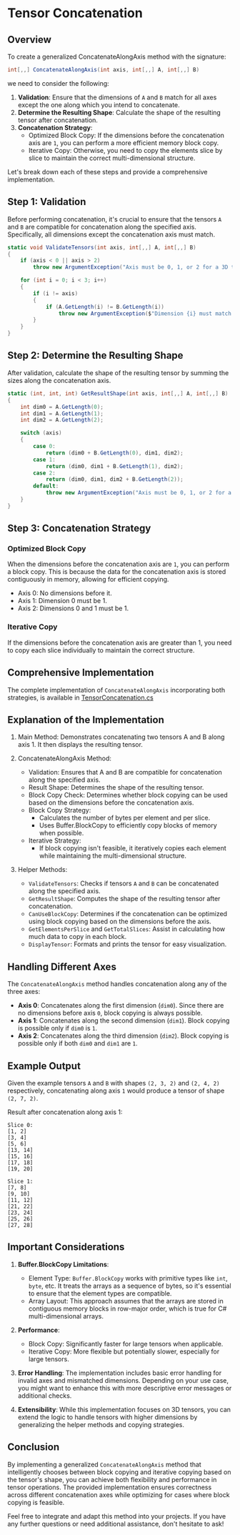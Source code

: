 # Tensor Concatenation

## Overview

To create a generalized ConcatenateAlongAxis method with the signature:

```csharp
int[,,] ConcatenateAlongAxis(int axis, int[,,] A, int[,,] B)
```

we need to consider the following:

1. __Validation__: Ensure that the dimensions of `A` and `B` match for all axes except the one along which you intend to concatenate.
1. __Determine the Resulting Shape__: Calculate the shape of the resulting tensor after concatenation.
1. __Concatenation Strategy__:
   - Optimized Block Copy: If the dimensions before the concatenation axis are `1`, you can perform a more efficient memory block copy.
   - Iterative Copy: Otherwise, you need to copy the elements slice by slice to maintain the correct multi-dimensional structure.

Let's break down each of these steps and provide a comprehensive implementation.

## Step 1: Validation

Before performing concatenation, it's crucial to ensure that the tensors `A` and `B` are compatible for concatenation along the specified axis. Specifically, all dimensions except the concatenation axis must match.

```csharp
static void ValidateTensors(int axis, int[,,] A, int[,,] B)
{
    if (axis < 0 || axis > 2)
        throw new ArgumentException("Axis must be 0, 1, or 2 for a 3D tensor.");

    for (int i = 0; i < 3; i++)
    {
        if (i != axis)
        {
            if (A.GetLength(i) != B.GetLength(i))
                throw new ArgumentException($"Dimension {i} must match for both tensors.");
        }
    }
}
```

## Step 2: Determine the Resulting Shape

After validation, calculate the shape of the resulting tensor by summing the sizes along the concatenation axis.

```csharp
static (int, int, int) GetResultShape(int axis, int[,,] A, int[,,] B)
{
    int dim0 = A.GetLength(0);
    int dim1 = A.GetLength(1);
    int dim2 = A.GetLength(2);

    switch (axis)
    {
        case 0:
            return (dim0 + B.GetLength(0), dim1, dim2);
        case 1:
            return (dim0, dim1 + B.GetLength(1), dim2);
        case 2:
            return (dim0, dim1, dim2 + B.GetLength(2));
        default:
            throw new ArgumentException("Axis must be 0, 1, or 2 for a 3D tensor.");
    }
}
```

## Step 3: Concatenation Strategy

### Optimized Block Copy

When the dimensions before the concatenation axis are `1`, you can perform a block copy. This is because the data for the concatenation axis is stored contiguously in memory, allowing for efficient copying.

- Axis 0: No dimensions before it.
- Axis 1: Dimension 0 must be 1.
- Axis 2: Dimensions 0 and 1 must be 1.

### Iterative Copy

If the dimensions before the concatenation axis are greater than 1, you need to copy each slice individually to maintain the correct structure.

## Comprehensive Implementation

The complete implementation of `ConcatenateAlongAxis` incorporating both strategies, is available in [TensorConcatenation.cs](../TensorConcatenation.cs)

## Explanation of the Implementation

1. Main Method: Demonstrates concatenating two tensors A and B along axis 1. It then displays the resulting tensor.

1. ConcatenateAlongAxis Method:
   - Validation: Ensures that A and B are compatible for concatenation along the specified axis.
   - Result Shape: Determines the shape of the resulting tensor.
   - Block Copy Check: Determines whether block copying can be used based on the dimensions before the concatenation axis.
   - Block Copy Strategy:
      - Calculates the number of bytes per element and per slice.
      - Uses Buffer.BlockCopy to efficiently copy blocks of memory when possible.
   - Iterative Strategy:
      - If block copying isn't feasible, it iteratively copies each element while maintaining the multi-dimensional structure.

1. Helper Methods:
   - `ValidateTensors`: Checks if tensors `A` and `B` can be concatenated along the specified axis.
   - `GetResultShape`: Computes the shape of the resulting tensor after concatenation.
   - `CanUseBlockCopy`: Determines if the concatenation can be optimized using block copying based on the dimensions before the axis.
   - `GetElementsPerSlice` and `GetTotalSlices`: Assist in calculating how much data to copy in each block.
   - `DisplayTensor`: Formats and prints the tensor for easy visualization.

## Handling Different Axes

The `ConcatenateAlongAxis` method handles concatenation along any of the three axes:

- __Axis 0__: Concatenates along the first dimension (`dim0`). Since there are no dimensions before axis `0`, block copying is always possible.
- __Axis 1__: Concatenates along the second dimension (`dim1`). Block copying is possible only if `dim0` is `1`.
- __Axis 2__: Concatenates along the third dimension (`dim2`). Block copying is possible only if both `dim0` and `dim1` are `1`.

## Example Output

Given the example tensors `A` and `B` with shapes `(2, 3, 2)` and `(2, 4, 2)` respectively, concatenating along axis `1` would produce a tensor of shape `(2, 7, 2)`.

Result after concatenation along axis 1:

```plain
Slice 0:
[1, 2]
[3, 4]
[5, 6]
[13, 14]
[15, 16]
[17, 18]
[19, 20]

Slice 1:
[7, 8]
[9, 10]
[11, 12]
[21, 22]
[23, 24]
[25, 26]
[27, 28]
```

## Important Considerations

1. __Buffer.BlockCopy Limitations__:
   - Element Type: `Buffer.BlockCopy` works with primitive types like `int`, `byte`, etc. It treats the arrays as a sequence of bytes, so it's essential to ensure that the element types are compatible.
   - Array Layout: This approach assumes that the arrays are stored in contiguous memory blocks in row-major order, which is true for C# multi-dimensional arrays.

1. __Performance__:
   - Block Copy: Significantly faster for large tensors when applicable.
   - Iterative Copy: More flexible but potentially slower, especially for large tensors.

1. __Error Handling__: The implementation includes basic error handling for invalid axes and mismatched dimensions. Depending on your use case, you might want to enhance this with more descriptive error messages or additional checks.

1. __Extensibility__: While this implementation focuses on 3D tensors, you can extend the logic to handle tensors with higher dimensions by generalizing the helper methods and copying strategies.

## Conclusion

By implementing a generalized `ConcatenateAlongAxis` method that intelligently chooses between block copying and iterative copying based on the tensor's shape, you can achieve both flexibility and performance in tensor operations. The provided implementation ensures correctness across different concatenation axes while optimizing for cases where block copying is feasible.

Feel free to integrate and adapt this method into your projects. If you have any further questions or need additional assistance, don't hesitate to ask!
